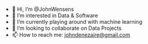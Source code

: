 - 👋 Hi, I’m @JohnWensens
- 👀 I’m interested in Data & Software
- 🌱 I’m currently playing around with machine learning 
- 💞️ I’m looking to collaborate on Data Projects
- 📫 How to reach me: johndenezaire@gmail.com

<!---
JohnWensens/JohnWensens is a ✨ special ✨ repository because its `README.md` (this file) appears on your GitHub profile.
You can click the Preview link to take a look at your changes.
--->

